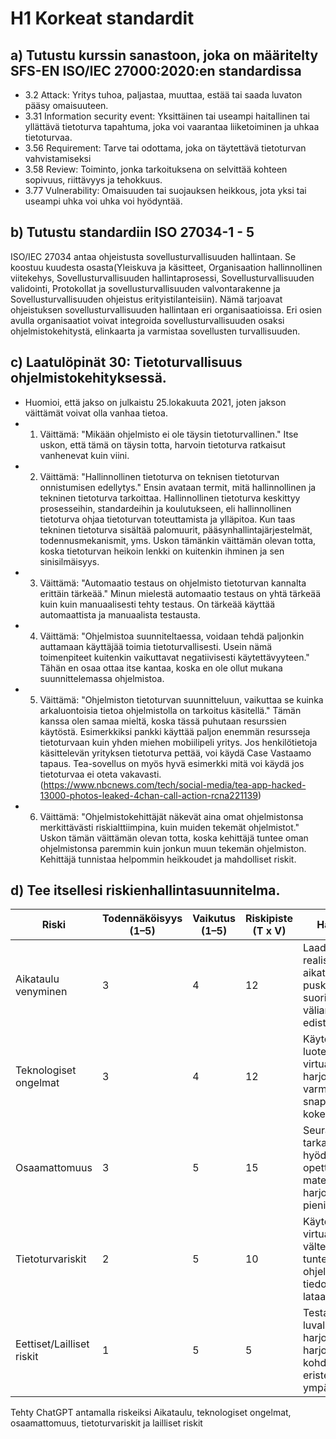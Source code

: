 # H1 Korkeat standardit
## a) Tutustu kurssin sanastoon, joka on määritelty SFS-EN ISO/IEC 27000:2020:en standardissa
- 3.2 Attack: Yritys tuhoa, paljastaa, muuttaa, estää tai saada luvaton pääsy omaisuuteen.
- 3.31 Information security event: Yksittäinen tai useampi haitallinen tai yllättävä tietoturva tapahtuma, joka voi vaarantaa liiketoiminen ja uhkaa tietoturvaa.
- 3.56 Requirement: Tarve tai odottama, joka on täytettävä tietoturvan vahvistamiseksi
- 3.58 Review: Toiminto, jonka tarkoituksena on selvittää kohteen sopivuus, riittävyys ja tehokkuus.
- 3.77 Vulnerability: Omaisuuden tai suojauksen heikkous, jota yksi tai useampi uhka voi uhka voi hyödyntää. 

## b) Tutustu standardiin ISO 27034-1 - 5
ISO/IEC 27034 antaa ohjeistusta sovellusturvallisuuden hallintaan. Se koostuu kuudesta osasta(Yleiskuva ja käsitteet, Organisaation hallinnollinen viitekehys, Sovellusturvallisuuden hallintaprosessi, Sovellusturvallisuuden validointi, Protokollat ja sovellusturvallisuuden valvontarakenne ja Sovellusturvallisuuden ohjeistus erityistilanteisiin). Nämä tarjoavat ohjeistuksen sovellusturvallisuuden hallintaan eri organisaatioissa. Eri osien avulla organisaatiot voivat integroida sovellusturvallisuuden osaksi ohjelmistokehitystä, elinkaarta ja varmistaa sovellusten turvallisuuden.

## c) Laatulöpinät 30: Tietoturvallisuus ohjelmistokehityksessä. 
- Huomioi, että jakso on julkaistu 25.lokakuuta 2021, joten jakson väittämät voivat olla vanhaa tietoa.
- 1. Väittämä: "Mikään ohjelmisto ei ole täysin tietoturvallinen." Itse uskon, että tämä on täysin totta, harvoin tietoturva ratkaisut vanhenevat kuin viini.
- 2. Väittämä: "Hallinnollinen tietoturva on teknisen tietoturvan onnistumisen edellytys." Ensin avataan termit, mitä hallinnollinen ja tekninen tietoturva tarkoittaa. Hallinnollinen tietoturva keskittyy prosesseihin, standardeihin ja koulutukseen, eli hallinnollinen tietoturva ohjaa tietoturvan toteuttamista ja ylläpitoa. Kun taas tekninen tietoturva sisältää palomuurit, pääsynhallintajärjestelmät, todennusmekanismit, yms. Uskon tämänkin väittämän olevan totta, koska tietoturvan heikoin lenkki on kuitenkin ihminen ja sen sinisilmäisyys.
- 3. Väittämä: "Automaatio testaus on ohjelmisto tietoturvan kannalta erittäin tärkeää." Minun mielestä automaatio testaus on yhtä tärkeää kuin kuin manuaalisesti tehty testaus. On tärkeää käyttää automaattista ja manuaalista testausta. 
- 4. Väittämä: "Ohjelmistoa suunniteltaessa, voidaan tehdä paljonkin auttamaan käyttäjää toimia tietoturvallisesti. Usein nämä toimenpiteet kuitenkin vaikuttavat negatiivisesti käytettävyyteen." Tähän en osaa ottaa itse kantaa, koska en ole ollut mukana suunnittelemassa ohjelmistoa.
- 5. Väittämä: "Ohjelmiston tietoturvan suunnitteluun, vaikuttaa se kuinka arkaluontoisia tietoa ohjelmistolla on tarkoitus käsitellä." Tämän kanssa olen samaa mieltä, koska tässä puhutaan resurssien käytöstä. Esimerkkiksi pankki käyttää paljon enemmän resursseja tietoturvaan kuin yhden miehen mobiilipeli yritys. Jos henkilötietoja käsittelevän yrityksen tietoturva pettää, voi käydä Case Vastaamo tapaus. Tea-sovellus on myös hyvä esimerkki mitä voi käydä jos tietoturvaa ei oteta vakavasti. (https://www.nbcnews.com/tech/social-media/tea-app-hacked-13000-photos-leaked-4chan-call-action-rcna221139) 
- 6. Väittämä: "Ohjelmistokehittäjät näkevät aina omat ohjelmistonsa merkittävästi riskialttiimpina, kuin muiden tekemät ohjelmistot." Uskon tämän väittämän olevan totta, koska kehittäjä tuntee oman ohjelmistonsa paremmin kuin jonkun muun tekemän ohjelmiston. Kehittäjä tunnistaa helpommin heikkoudet ja mahdolliset riskit.

## d) Tee itsellesi riskienhallintasuunnitelma.

| Riski                     | Todennäköisyys (1–5) | Vaikutus (1–5) | Riskipiste (T x V) | Hallintakeinot                                                                                                      |
| ------------------------- | -------------------- | -------------- | ------------------ | ------------------------------------------------------------------------------------------------------------------- |
| Aikataulu venyminen       | 3                    | 4              | 12                 | Laaditaan realistinen aikataulu, varataan puskuria ja suoritetaan väliarviointeja edistymisestä                     |
| Teknologiset ongelmat     | 3                    | 4              | 12                 | Käytetään luotettavia virtuaalikoneita ja harjoitussovelluksia; varmuuskopioidaan snapshotit ennen kokeiluja        |
| Osaamattomuus             | 3                    | 5              | 15                 | Seurataan ohjeita tarkasti, hyödynnetään opettajan ja materiaalien tukea, harjoitellaan ensin pienillä esimerkeillä |
| Tietoturvariskit          | 2                    | 5              | 10                 | Käytetään erillistä virtuaalikonetta; vältetään tuntemattomien ohjelmien ja tiedostojen lataamista                  |
| Eettiset/Lailliset riskit | 1                    | 5              | 5                  | Testataan vain luvallisia harjoitussovelluksia; harjoitukset kohdistetaan vain eristettyihin ympäristöihin          |
Tehty ChatGPT antamalla riskeiksi Aikataulu, teknologiset ongelmat, osaamattomuus, tietoturvariskit ja lailliset riskit


